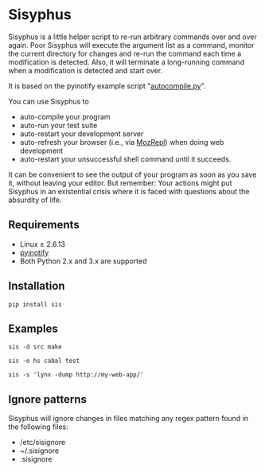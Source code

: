 Sisyphus
========

Sisyphus is a little helper script to re-run arbitrary commands over and over again. Poor Sisyphus will execute the argument list as a command, monitor the current directory for changes and re-run the command each time a modification is detected. Also, it will terminate a long-running command when a modification is detected and start over.

It is based on the pyinotify example script "[autocompile.py](https://github.com/seb-m/pyinotify/blob/master/python2/examples/autocompile.py)".

You can use Sisyphus to

 * auto-compile your program
 * auto-run your test suite
 * auto-restart your development server
 * auto-refresh your browser (i.e., via [MozRepl](https://github.com/bard/mozrepl/wiki)) when doing web development
 * auto-restart your unsuccessful shell command until it succeeds.

It can be convenient to see the output of your program as soon as you save it, without leaving your editor. But remember: Your actions might put Sisyphus in an existential crisis where it is faced with questions about the absurdity of life.

Requirements
------------

 * Linux ≥ 2.6.13
 * [pyinotify](https://github.com/seb-m/pyinotify)
 * Both Python 2.x and 3.x are supported

Installation
------------

    pip install sis

Examples
--------

    sis -d src make

    sis -e hs cabal test

    sis -s 'lynx -dump http://my-web-app/'

Ignore patterns
---------------

Sisyphus will ignore changes in files matching any regex pattern found in the following files:

 * /etc/sisignore
 * ~/.sisignore
 * .sisignore


